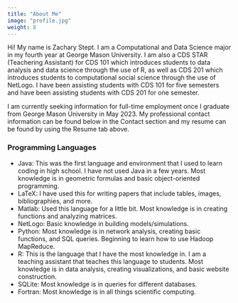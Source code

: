 ```yaml
---
title: "About Me"
image: "profile.jpg"
weight: 8
---
```


Hi! My name is Zachary Stept. I am a Computational and Data Science major in my fourth year at George Mason University. I am also a CDS STAR (Teachering Assistant) for CDS 101 which introduces students to data analysis and data science through the use of R, as well as CDS 201 which introduces students to computational social science through the use of NetLogo. I have been assisting students with CDS 101 for five semesters and have been assisting students with CDS 201 for one semester.

I am currently seeking information for full-time employment once I graduate from George Mason University in May 2023. My professional contact information can be found below in the Contact section and my resume can be found by using the Resume tab above.

### Programming Languages

* Java: This was the first language and environment that I used to learn coding in high school. I have not used Java in a few years. Most knowledge is in geometric formulas and basic object-oriented programming.
* LaTeX: I have used this for writing papers that include tables, images, bibliographies, and more.
* Matlab: Used this language for a little bit. Most knowledge is in creating functions and analyzing matrices.
* NetLogo: Basic knowledge in building models/simulations.
* Python: Most knowledge is in network analysis, creating basic functions, and SQL queries. Beginning to learn how to use Hadoop MapReduce.
* R: This is the language that I have the most knowledge in. I am a teaching assistant that teaches this language to students. Most knowledge is in data analysis, creating visualizations, and basic website construction.
* SQLite: Most knowledge is in queries for different databases.
* Fortran: Most knowledge is in all things scientific computing.
